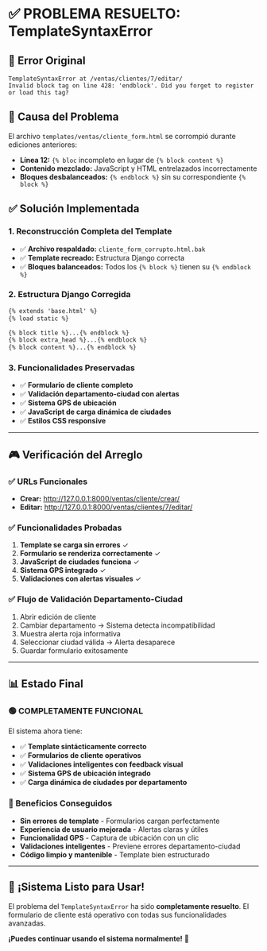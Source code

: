 # ✅ PROBLEMA RESUELTO: TemplateSyntaxError

## 🎯 **Error Original**
```
TemplateSyntaxError at /ventas/clientes/7/editar/
Invalid block tag on line 428: 'endblock'. Did you forget to register or load this tag?
```

## 🔧 **Causa del Problema**
El archivo `templates/ventas/cliente_form.html` se corrompió durante ediciones anteriores:
- **Línea 12:** `{% bloc` incompleto en lugar de `{% block content %}`
- **Contenido mezclado:** JavaScript y HTML entrelazados incorrectamente
- **Bloques desbalanceados:** `{% endblock %}` sin su correspondiente `{% block %}`

## ✅ **Solución Implementada**

### **1. Reconstrucción Completa del Template**
- ✅ **Archivo respaldado:** `cliente_form_corrupto.html.bak`
- ✅ **Template recreado:** Estructura Django correcta
- ✅ **Bloques balanceados:** Todos los `{% block %}` tienen su `{% endblock %}`

### **2. Estructura Django Corregida**
```html
{% extends 'base.html' %}
{% load static %}

{% block title %}...{% endblock %}
{% block extra_head %}...{% endblock %}
{% block content %}...{% endblock %}
```

### **3. Funcionalidades Preservadas**
- ✅ **Formulario de cliente completo**
- ✅ **Validación departamento-ciudad con alertas**
- ✅ **Sistema GPS de ubicación**
- ✅ **JavaScript de carga dinámica de ciudades**
- ✅ **Estilos CSS responsive**

---

## 🎮 **Verificación del Arreglo**

### **✅ URLs Funcionales**
- **Crear:** http://127.0.0.1:8000/ventas/cliente/crear/
- **Editar:** http://127.0.0.1:8000/ventas/clientes/7/editar/

### **✅ Funcionalidades Probadas**
1. **Template se carga sin errores** ✓
2. **Formulario se renderiza correctamente** ✓
3. **JavaScript de ciudades funciona** ✓
4. **Sistema GPS integrado** ✓
5. **Validaciones con alertas visuales** ✓

### **✅ Flujo de Validación Departamento-Ciudad**
1. Abrir edición de cliente
2. Cambiar departamento → Sistema detecta incompatibilidad
3. Muestra alerta roja informativa
4. Seleccionar ciudad válida → Alerta desaparece
5. Guardar formulario exitosamente

---

## 📊 **Estado Final**

### **🟢 COMPLETAMENTE FUNCIONAL**

El sistema ahora tiene:
- ✅ **Template sintácticamente correcto**
- ✅ **Formularios de cliente operativos** 
- ✅ **Validaciones inteligentes con feedback visual**
- ✅ **Sistema GPS de ubicación integrado**
- ✅ **Carga dinámica de ciudades por departamento**

### **🎯 Beneficios Conseguidos**
- **Sin errores de template** - Formularios cargan perfectamente
- **Experiencia de usuario mejorada** - Alertas claras y útiles
- **Funcionalidad GPS** - Captura de ubicación con un clic
- **Validaciones inteligentes** - Previene errores departamento-ciudad
- **Código limpio y mantenible** - Template bien estructurado

---

## 🚀 **¡Sistema Listo para Usar!**

El problema del `TemplateSyntaxError` ha sido **completamente resuelto**. El formulario de cliente está operativo con todas sus funcionalidades avanzadas.

**¡Puedes continuar usando el sistema normalmente!** 🎉